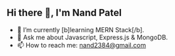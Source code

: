 ## Hi there 👋, I'm Nand Patel

- 🌱 I’m currently [b]learning MERN Stack[/b].
- 💬 Ask me about Javascript, Express.js & MongoDB.
- 📫 How to reach me: nand2384@gmail.com
<!--
**nand2384/nand2384** is a ✨ _special_ ✨ repository because its `README.md` (this file) appears on your GitHub profile.

Here are some ideas to get you started:

- 🔭 I’m currently working on ...
- 👯 I’m looking to collaborate on ...
- 🤔 I’m looking for help with ...
- 😄 Pronouns: ...
- ⚡ Fun fact: 
-->
